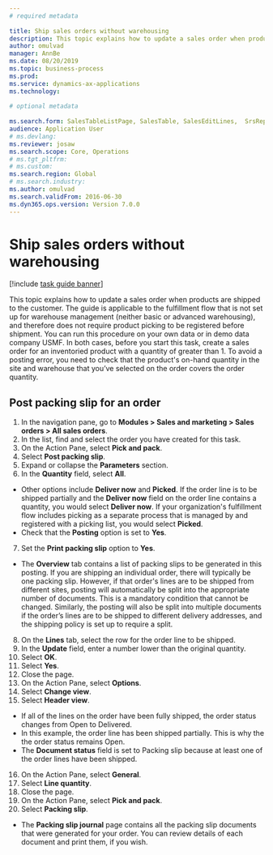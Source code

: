 ```yaml
--- 
# required metadata 
 
title: Ship sales orders without warehousing
description: This topic explains how to update a sales order when products are shipped to the customer. 
author: omulvad
manager: AnnBe 
ms.date: 08/20/2019
ms.topic: business-process 
ms.prod:  
ms.service: dynamics-ax-applications 
ms.technology:  
 
# optional metadata 
 
ms.search.form: SalesTableListPage, SalesTable, SalesEditLines,  SrsReportViewerForm, SalesTableLineQuantity, CustPackingSlipJournal   
audience: Application User 
# ms.devlang:  
ms.reviewer: josaw
ms.search.scope: Core, Operations 
# ms.tgt_pltfrm:  
# ms.custom:  
ms.search.region: Global
# ms.search.industry: 
ms.author: omulvad
ms.search.validFrom: 2016-06-30 
ms.dyn365.ops.version: Version 7.0.0 
---
```

# Ship sales orders without warehousing

[!include [task guide banner](../../includes/task-guide-banner.md)]

This topic explains how to update a sales order when products are shipped to the customer. The guide is applicable to the fulfillment flow that is not set up for warehouse management (neither basic or advanced warehousing), and therefore does not require product picking to be registered before shipment. You can run this procedure on your own data or in demo data company USMF. In both cases, before you start this task, create a sales order for an inventoried product with a quantity of greater than 1. To avoid a posting error, you need to check that the product's on-hand quantity in the site and warehouse that you’ve selected on the order covers the order quantity.

## Post packing slip for an order
1. In the navigation pane, go to **Modules > Sales and marketing > Sales orders > All sales orders**.
2. In the list, find and select the order you have created for this task.
3. On the Action Pane, select **Pick and pack**.
4. Select **Post packing slip**.
5. Expand or collapse the **Parameters** section.
6. In the **Quantity** field, select **All**.
- Other options include **Deliver now** and **Picked**. If the order line is to be shipped partially and the **Deliver now** field on the order line contains a quantity, you would select **Deliver now**. If your organization's fulfillment flow includes picking as a separate process that is managed by and registered with a picking list, you would select **Picked**.  
- Check that the **Posting** option is set to **Yes**.  
7. Set the **Print packing slip** option to **Yes**.
- The **Overview** tab contains a list of packing slips to be generated in this posting. If you are shipping an individual order, there will typically be one packing slip. However, if that order's lines are to be shipped from different sites, posting will automatically be split into the appropriate number of documents. This is a mandatory condition that cannot be changed. Similarly, the posting will also be split into multiple documents if the order’s lines are to be shipped to different delivery addresses, and the shipping policy is set up to require a split.  
8. On the **Lines** tab, select the row for the order line to be shipped.
9. In the **Update** field, enter a number lower than the original quantity.
10. Select **OK**.
11. Select **Yes**.
12. Close the page.
13. On the Action Pane, select **Options**.
14. Select **Change view**.
15. Select **Header view**.
- If all of the lines on the order have been fully shipped, the order status changes from Open to Delivered.  
- In this example, the order line has been shipped partially. This is why the the order status remains Open.     
- The **Document status** field is set to Packing slip because at least one of the order lines have been shipped.  
16. On the Action Pane, select **General**.
17. Select **Line quantity**.
18. Close the page.
19. On the Action Pane, select **Pick and pack**.
20. Select **Packing slip**.
- The **Packing slip journal** page contains all the packing slip documents that were generated for your order. You can review details of each document and print them, if you wish.  

